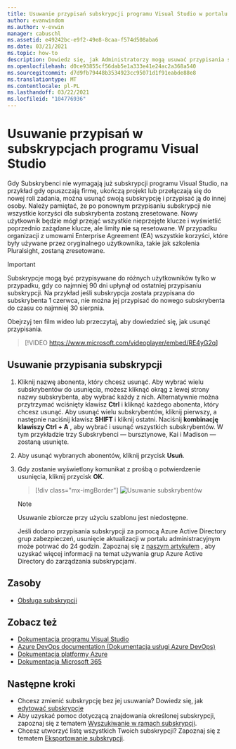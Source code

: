 ```yaml
---
title: Usuwanie przypisań subskrypcji programu Visual Studio w portalu administratora subskrypcji | Microsoft Docs
author: evanwindom
ms.author: v-evwin
manager: cabuschl
ms.assetid: e49242bc-e9f2-49e8-8caa-f574d508aba6
ms.date: 03/21/2021
ms.topic: how-to
description: Dowiedz się, jak Administratorzy mogą usuwać przypisania subskrypcji w portalu administratora subskrypcji programu Visual Studio
ms.openlocfilehash: d0ce93855cf56dab5e1a333e41e24ac2a368a540
ms.sourcegitcommit: d7d9fb79448b3534923cc95071d1f91eabde88e8
ms.translationtype: MT
ms.contentlocale: pl-PL
ms.lasthandoff: 03/22/2021
ms.locfileid: "104776936"
---
```

# <a name="delete-assignments-in-visual-studio-subscriptions"></a>Usuwanie przypisań w subskrypcjach programu Visual Studio
Gdy Subskrybenci nie wymagają już subskrypcji programu Visual Studio, na przykład gdy opuszczają firmę, ukończą projekt lub przełączają się do nowej roli zadania, można usunąć swoją subskrypcję i przypisać ją do innej osoby. Należy pamiętać, że po ponownym przypisaniu subskrypcji nie wszystkie korzyści dla subskrybenta zostaną zresetowane.  Nowy użytkownik będzie mógł przejąć wszystkie nieprzejęte klucze i wyświetlić poprzednio zażądane klucze, ale limity **nie** są resetowane.  W przypadku organizacji z umowami Enterprise Agreement (EA) wszystkie korzyści, które były używane przez oryginalnego użytkownika, takie jak szkolenia Pluralsight, zostaną zresetowane. 
> [!Important]
> Subskrypcje mogą być przypisywane do różnych użytkowników tylko w przypadku, gdy co najmniej 90 dni upłynął od ostatniej przypisaniu subskrypcji.  Na przykład jeśli subskrypcja została przypisana do subskrybenta 1 czerwca, nie można jej przypisać do nowego subskrybenta do czasu co najmniej 30 sierpnia. 

Obejrzyj ten film wideo lub przeczytaj, aby dowiedzieć się, jak usunąć przypisania.  

> [!VIDEO https://www.microsoft.com/videoplayer/embed/RE4yG2q]

## <a name="delete-a-subscription-assignment"></a>Usuwanie przypisania subskrypcji
1. Kliknij nazwę abonenta, który chcesz usunąć. Aby wybrać wielu subskrybentów do usunięcia, możesz kliknąć okrąg z lewej strony nazwy subskrybenta, aby wybrać każdy z nich.  Alternatywnie można przytrzymać wciśnięty klawisz **Ctrl** i kliknąć każdego abonenta, który chcesz usunąć. Aby usunąć wielu subskrybentów, kliknij pierwszy, a następnie naciśnij klawisz **SHIFT** i kliknij ostatni.  Naciśnij **kombinację klawiszy Ctrl + A** , aby wybrać i usunąć wszystkich subskrybentów. W tym przykładzie trzy Subskrybenci — bursztynowe, Kai i Madison — zostaną usunięte. 
2. Aby usunąć wybranych abonentów, kliknij przycisk **Usuń**.
3. Gdy zostanie wyświetlony komunikat z prośbą o potwierdzenie usunięcia, kliknij przycisk **OK**.
   > [!div class="mx-imgBorder"]
   > ![Usuwanie subskrybentów](_img/delete-license/delete-subscribers.png "Wybierz użytkowników, które chcesz usunąć, a następnie kliknij pozycję Usuń. Możesz użyć klawiszy CTRL i Shift, aby wybrać wielu subskrybentów.")

   > [!NOTE]
   > Usuwanie zbiorcze przy użyciu szablonu jest niedostępne. 
   >
   > Jeśli dodano przypisania subskrypcji za pomocą Azure Active Directory grup zabezpieczeń, usunięcie aktualizacji w portalu administracyjnym może potrwać do 24 godzin.  Zapoznaj się z [naszym artykułem](assign-license-bulk.md#use-azure-active-directory-groups-to-assign-subscriptions) , aby uzyskać więcej informacji na temat używania grup Azure Active Directory do zarządzania subskrypcjami. 

## <a name="resources"></a>Zasoby
- [Obsługa subskrypcji](https://aka.ms/vsadminhelp)

## <a name="see-also"></a>Zobacz też
- [Dokumentacja programu Visual Studio](/visualstudio/)
- [Azure DevOps documentation (Dokumentacja usługi Azure DevOps)](/azure/devops/)
- [Dokumentacja platformy Azure](/azure/)
- [Dokumentacja Microsoft 365](/microsoft-365/)

## <a name="next-steps"></a>Następne kroki
- Chcesz zmienić subskrypcję bez jej usuwania?  Dowiedz się, jak [edytować subskrypcje](edit-license.md)
- Aby uzyskać pomoc dotyczącą znajdowania określonej subskrypcji, zapoznaj się z tematem [Wyszukiwanie w ramach subskrypcji](search-license.md).
- Chcesz utworzyć listę wszystkich Twoich subskrypcji?  Zapoznaj się z tematem [Eksportowanie subskrypcji](exporting-subscriptions.md).